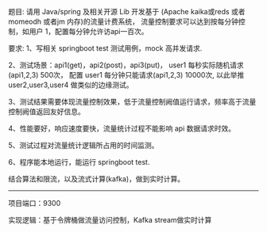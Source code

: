 题目:
请用 Java/spring 及相关开源 Lib 开发基于 (Apache kaika或reds 或者 momeodh 或者jm 内存)的流量计费系统，
流量控制要求可以达到按每分钟控制，如用户 1，配置每分钟允许访api一百次。

要求:
1、写相关 springboot test 测试用例，mock 高并发请求.

2、测试场景：api1(get)，api2(post)，api3(put)，
user1 每秒实际随机请求(api1,2,3) 500次，
配置 user1 每分钟只能请求(api1,2,3) 10000次, 
以此举推 user2,user3,user4 做类似的边缘测试。

3、测试结果需要体现流量控制效果，低于流量控制阙值运行请求，频率高于流量控制阙值返回友好信息。

4、性能要好，响应速度要快，流量统计过程不能影响 api 数据请求时效。

5、测试过程对流量统计逻辑所占用的时间监测。

6、程序能本地运行，能运行 springboot test.

结合算法和限流，以及流式计算(kafka)，做到实时计算。

-------------------------------------------------------
项目端口：9300

实现逻辑：基于令牌桶做流量访问控制，Kafka stream做实时计算
